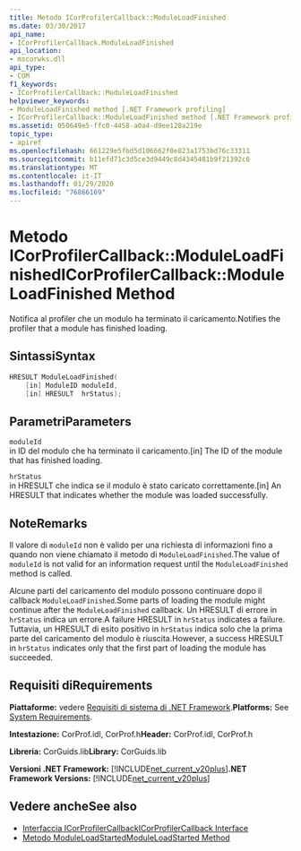 ```yaml
---
title: Metodo ICorProfilerCallback::ModuleLoadFinished
ms.date: 03/30/2017
api_name:
- ICorProfilerCallback.ModuleLoadFinished
api_location:
- mscorwks.dll
api_type:
- COM
f1_keywords:
- ICorProfilerCallback::ModuleLoadFinished
helpviewer_keywords:
- ModuleLoadFinished method [.NET Framework profiling]
- ICorProfilerCallback::ModuleLoadFinished method [.NET Framework profiling]
ms.assetid: 050649e5-ffc0-4458-a0a4-d9ee128a219e
topic_type:
- apiref
ms.openlocfilehash: 661229e5fbd5d106662f0e823a1753bd76c33311
ms.sourcegitcommit: b11efd71c3d5ce3d9449c8d4345481b9f21392c6
ms.translationtype: MT
ms.contentlocale: it-IT
ms.lasthandoff: 01/29/2020
ms.locfileid: "76866169"
---
```

# <a name="icorprofilercallbackmoduleloadfinished-method"></a><span data-ttu-id="baacf-102">Metodo ICorProfilerCallback::ModuleLoadFinished</span><span class="sxs-lookup"><span data-stu-id="baacf-102">ICorProfilerCallback::ModuleLoadFinished Method</span></span>
<span data-ttu-id="baacf-103">Notifica al profiler che un modulo ha terminato il caricamento.</span><span class="sxs-lookup"><span data-stu-id="baacf-103">Notifies the profiler that a module has finished loading.</span></span>  
  
## <a name="syntax"></a><span data-ttu-id="baacf-104">Sintassi</span><span class="sxs-lookup"><span data-stu-id="baacf-104">Syntax</span></span>  
  
```cpp  
HRESULT ModuleLoadFinished(  
    [in] ModuleID moduleId,  
    [in] HRESULT  hrStatus);  
```  
  
## <a name="parameters"></a><span data-ttu-id="baacf-105">Parametri</span><span class="sxs-lookup"><span data-stu-id="baacf-105">Parameters</span></span>  
 `moduleId`  
 <span data-ttu-id="baacf-106">in ID del modulo che ha terminato il caricamento.</span><span class="sxs-lookup"><span data-stu-id="baacf-106">[in] The ID of the module that has finished loading.</span></span>  
  
 `hrStatus`  
 <span data-ttu-id="baacf-107">in HRESULT che indica se il modulo è stato caricato correttamente.</span><span class="sxs-lookup"><span data-stu-id="baacf-107">[in] An HRESULT that indicates whether the module was loaded successfully.</span></span>  
  
## <a name="remarks"></a><span data-ttu-id="baacf-108">Note</span><span class="sxs-lookup"><span data-stu-id="baacf-108">Remarks</span></span>  
 <span data-ttu-id="baacf-109">Il valore di `moduleId` non è valido per una richiesta di informazioni fino a quando non viene chiamato il metodo di `ModuleLoadFinished`.</span><span class="sxs-lookup"><span data-stu-id="baacf-109">The value of `moduleId` is not valid for an information request until the `ModuleLoadFinished` method is called.</span></span>  
  
 <span data-ttu-id="baacf-110">Alcune parti del caricamento del modulo possono continuare dopo il callback `ModuleLoadFinished`.</span><span class="sxs-lookup"><span data-stu-id="baacf-110">Some parts of loading the module might continue after the `ModuleLoadFinished` callback.</span></span> <span data-ttu-id="baacf-111">Un HRESULT di errore in `hrStatus` indica un errore.</span><span class="sxs-lookup"><span data-stu-id="baacf-111">A failure HRESULT in `hrStatus` indicates a failure.</span></span> <span data-ttu-id="baacf-112">Tuttavia, un HRESULT di esito positivo in `hrStatus` indica solo che la prima parte del caricamento del modulo è riuscita.</span><span class="sxs-lookup"><span data-stu-id="baacf-112">However, a success HRESULT in `hrStatus` indicates only that the first part of loading the module has succeeded.</span></span>  
  
## <a name="requirements"></a><span data-ttu-id="baacf-113">Requisiti di</span><span class="sxs-lookup"><span data-stu-id="baacf-113">Requirements</span></span>  
 <span data-ttu-id="baacf-114">**Piattaforme:** vedere [Requisiti di sistema di .NET Framework](../../../../docs/framework/get-started/system-requirements.md).</span><span class="sxs-lookup"><span data-stu-id="baacf-114">**Platforms:** See [System Requirements](../../../../docs/framework/get-started/system-requirements.md).</span></span>  
  
 <span data-ttu-id="baacf-115">**Intestazione:** CorProf.idl, CorProf.h</span><span class="sxs-lookup"><span data-stu-id="baacf-115">**Header:** CorProf.idl, CorProf.h</span></span>  
  
 <span data-ttu-id="baacf-116">**Libreria:** CorGuids.lib</span><span class="sxs-lookup"><span data-stu-id="baacf-116">**Library:** CorGuids.lib</span></span>  
  
 <span data-ttu-id="baacf-117">**Versioni .NET Framework:** [!INCLUDE[net_current_v20plus](../../../../includes/net-current-v20plus-md.md)]</span><span class="sxs-lookup"><span data-stu-id="baacf-117">**.NET Framework Versions:** [!INCLUDE[net_current_v20plus](../../../../includes/net-current-v20plus-md.md)]</span></span>  
  
## <a name="see-also"></a><span data-ttu-id="baacf-118">Vedere anche</span><span class="sxs-lookup"><span data-stu-id="baacf-118">See also</span></span>

- [<span data-ttu-id="baacf-119">Interfaccia ICorProfilerCallback</span><span class="sxs-lookup"><span data-stu-id="baacf-119">ICorProfilerCallback Interface</span></span>](icorprofilercallback-interface.md)
- [<span data-ttu-id="baacf-120">Metodo ModuleLoadStarted</span><span class="sxs-lookup"><span data-stu-id="baacf-120">ModuleLoadStarted Method</span></span>](icorprofilercallback-moduleloadstarted-method.md)

